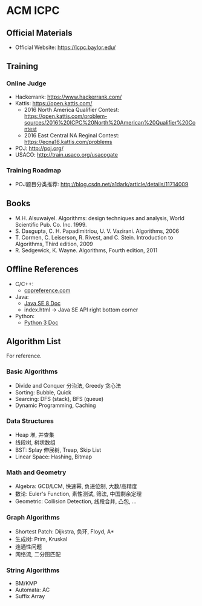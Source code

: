 # ACM ICPC

## Official Materials

* Official Website: https://icpc.baylor.edu/

## Training

### Online Judge

* Hackerrank: https://www.hackerrank.com/
* Kattis: https://open.kattis.com/
    * 2016 North America Qualifier Contest: https://open.kattis.com/problem-sources/2016%20ICPC%20North%20American%20Qualifier%20Contest
    * 2016 East Central NA Reginal Contest: https://ecna16.kattis.com/problems
* POJ: http://poj.org/
* USACO: http://train.usaco.org/usacogate

### Training Roadmap
* POJ题目分类推荐: http://blog.csdn.net/a1dark/article/details/11714009

## Books

* M.H. Alsuwaiyel. Algorithms: design techniques and analysis, World Scientific Pub. Co. Inc. 1999.
* S. Dasgupta, C. H. Papadimitriou, U. V. Vazirani. Algorithms, 2006
* T. Cormen, C. Leiserson, R. Rivest, and C. Stein. Introduction to Algorithms, Third edition, 2009
* R. Sedgewick, K. Wayne. Algorithms, Fourth edition, 2011

## Offline References

* C/C++: 
  * [cppreference.com](http://en.cppreference.com/w/Cppreference:Archives)
* Java:
  * [Java SE 8 Doc](http://www.oracle.com/technetwork/java/javase/documentation/jdk8-doc-downloads-2133158.html)
  * index.html -> Java SE API right bottom corner
* Python:
  * [Python 3 Doc](https://docs.python.org/3/download.html)


## Algorithm List

For reference.

### Basic Algorithms

* Divide and Conquer 分治法, Greedy 贪心法
* Sorting: Bubble, Quick
* Searcing: DFS (stack), BFS (queue)
* Dynamic Programming, Caching

### Data Structures

* Heap 堆, 并查集
* 线段树, 树状数组
* BST: Splay 伸展树, Treap, Skip List
* Linear Space: Hashing, Bitmap

### Math and Geometry

* Algebra: GCD/LCM, 快速幂, 负进位制, 大数/高精度
* 数论: Euler's Function, 素性测试, 筛法, 中国剩余定理
* Geometric: Collision Detection, 线段合并, 凸包, ...

### Graph Algorithms

* Shortest Patch: Dijkstra, 负环, Floyd, A*
* 生成树: Prim, Kruskal
* 连通性问题
* 网络流, 二分图匹配

### String Algorithms

* BM/KMP
* Automata: AC
* Suffix Array
